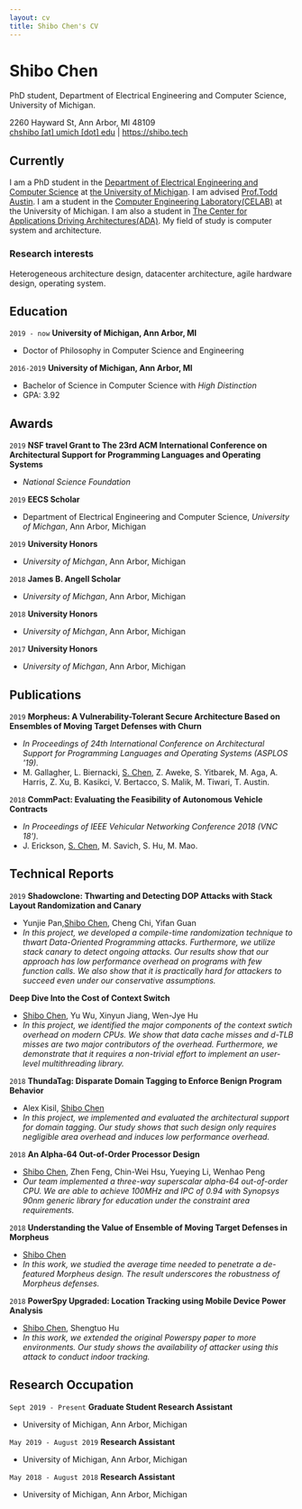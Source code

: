 ```yaml
---
layout: cv
title: Shibo Chen's CV
---
```

# Shibo Chen
PhD student, Department of Electrical Engineering and Computer Science, University of Michigan.

<div id="webaddress">2260 Hayward St, Ann Arbor, MI 48109
</div>
<div id="webaddress">
<a href="chshibo@umich.edu">chshibo [at] umich [dot] edu</a>
| <a href="https://shibo.tech">https://shibo.tech</a>
</div>


## Currently

I am a PhD student in the <a href="https://www.eecs.umich.edu/">Department of Electrical Engineering and Computer Science</a> at <a href="https://umich.edu/">the University of Michigan</a>. I am advised <a href="https://web.eecs.umich.edu/~taustin/">Prof.Todd Austin</a>. I am a student in the <a href="https://www.eecs.umich.edu/celab/">Computer Engineering Laboratory(CELAB)</a> at the University of Michigan. I am also a student in <a href="https://adacenter.org/
">The Center for Applications Driving Architectures(ADA)</a>. My field of study is computer system and architecture.

<!-- ### Specialized in

Laws of motion, gravitation, minting coins, disliking [Robert Hooke](http://en.wikipedia.org/wiki/Robert_Hooke) -->

### Research interests

Heterogeneous architecture design, datacenter architecture, agile hardware design, operating system.


## Education
`2019 - now`
__University of Michigan, Ann Arbor, MI__  
- Doctor of Philosophy in Computer Science and Engineering  

`2016-2019`
__University of Michigan, Ann Arbor, MI__  
- Bachelor of Science in Computer Science with *High Distinction*
- GPA: 3.92

<!-- `1667 - death`
__Trinity College, Cambridge__

- Fellow -->



## Awards

`2019`
__NSF travel Grant to The 23rd ACM International Conference on Architectural Support for Programming Languages and Operating Systems__
- *National Science Foundation*

`2019`
__EECS Scholar__
- Department of Electrical Engineering and Computer Science, *University of Michgan*, Ann Arbor, Michigan

`2019`
__University Honors__
- *University of Michgan*, Ann Arbor, Michigan
  
`2018`
__James B. Angell Scholar__
- *University of Michgan*, Ann Arbor, Michigan

`2018`
__University Honors__
- *University of Michgan*, Ann Arbor, Michigan

`2017`
__University Honors__ 
- *University of Michgan*, Ann Arbor, Michigan

## Publications

`2019`
__Morpheus: A Vulnerability-Tolerant Secure Architecture Based on Ensembles of Moving Target Defenses with Churn__
- *In Proceedings of 24th International Conference on Architectural Support for Programming Languages and Operating Systems (ASPLOS '19).*
- M. Gallagher, L. Biernacki, <u>S. Chen</u>, Z. Aweke, S. Yitbarek, M. Aga, A. Harris, Z. Xu, B. Kasikci, V. Bertacco, S. Malik, M.
Tiwari, T. Austin. 
  
`2018`
__CommPact: Evaluating the Feasibility of Autonomous Vehicle Contracts__
- *In Proceedings of IEEE Vehicular Networking Conference 2018 (VNC 18’).*
- J. Erickson, <u>S. Chen</u>, M. Savich, S. Hu, M. Mao.

## Technical Reports
`2019`
__Shadowclone: Thwarting and Detecting DOP Attacks with Stack Layout Randomization and Canary__
- Yunjie Pan,<u>Shibo Chen</u>, Cheng Chi, Yifan Guan
- *In this project, we developed a compile-time randomization technique to thwart Data-Oriented Programming attacks. Furthermore, we utilize stack canary to detect ongoing attacks. Our results show that our approach has low performance overhead on programs with few function calls. We also show that it is practically hard for attackers to succeed even under our conservative assumptions.*

__Deep Dive Into the Cost of Context Switch__
- <u>Shibo Chen</u>, Yu Wu, Xinyun Jiang, Wen-Jye Hu
- *In this project, we identified the major components of the context swtich overhead on modern CPUs. We show that data cache misses and d-TLB misses are two major contributors of the overhead. Furthermore, we demonstrate that it requires a non-trivial effort to implement an user-level multithreading library.*

`2018`
__ThundaTag: Disparate Domain Tagging to Enforce Benign Program Behavior__
- Alex Kisil, <u>Shibo Chen</u>
- *In this project, we implemented and evaluated the architectural support for domain tagging. Our study shows that such design only requires negligible area overhead and induces low performance overhead.*  

`2018`
__An Alpha-64 Out-of-Order Processor Design__
- <u>Shibo Chen</u>, Zhen Feng, Chin-Wei Hsu, Yueying Li, Wenhao Peng
- *Our team implemented a three-way superscalar alpha-64 out-of-order CPU. We are able to achieve 100MHz and IPC of 0.94 with Synopsys 90nm generic library for education under the constraint area requirements.*

`2018`
__Understanding the Value of Ensemble of Moving Target Defenses in Morpheus__
- <u>Shibo Chen</u>
- *In this work, we studied the average time needed to penetrate a de-featured Morpheus design. The result underscores the robustness of Morpheus defenses.*

`2018`
__PowerSpy Upgraded: Location Tracking using Mobile Device Power Analysis__
- <u>Shibo Chen</u>, Shengtuo Hu
- *In this work, we extended the original Powerspy paper to more environments. Our study shows the availability of attacker using this attack to conduct indoor tracking.*


<!-- 
### Journals

`1669`
Newton Sir I, De analysi per æquationes numero terminorum infinitas. 

`1669`
Lectiones opticæ.

etc. etc. etc. -->

<!-- ### Patents

`2012`
Infinitesimal calculus for solutions to physics problems, [SMBC](http://www.techdirt.com/articles/20121011/09312820678/if-patents-had-been-around-time-newton.shtml) patent 001 -->


## Research Occupation

`Sept 2019 - Present`
__Graduate Student Research Assistant__
- University of Michigan, Ann Arbor, Michigan

`May 2019 - August 2019`
__Research Assistant__
- University of Michigan, Ann Arbor, Michigan

`May 2018 - August 2018`
__Research Assistant__
- University of Michigan, Ann Arbor, Michigan


<!-- ### Footer

Last updated: June 2019 -->


